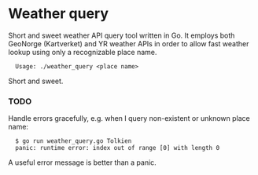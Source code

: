 # Weather query
Short and sweet weather API query tool written in Go. It employs both GeoNorge (Kartverket) and YR weather APIs in order to allow fast weather lookup using only a recognizable place name.

```
  Usage: ./weather_query <place name>
```

Short and sweet.



### TODO
Handle errors gracefully, e.g. when I query non-existent or unknown place name:
```
  $ go run weather_query.go Tolkien
  panic: runtime error: index out of range [0] with length 0
```
A useful error message is better than a panic.
